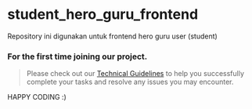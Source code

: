 # student_hero_guru_frontend
Repository ini digunakan untuk frontend hero guru user (student)

### For the first time joining our project.

> Please check out our [Technical Guidelines](Tech_Guideline.md) to help you successfully complete your tasks and resolve any issues you may encounter.

HAPPY CODING :)

